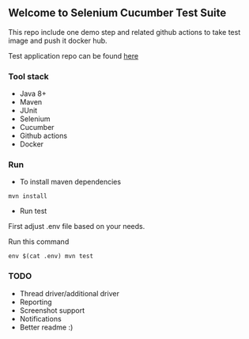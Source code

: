 ## Welcome to Selenium Cucumber Test Suite

This repo include one demo step and related github actions to take test image and push it docker hub. 

Test application repo can be found [here](https://github.com/selcuktemizsoy/demo-react-app)

### Tool stack
* Java 8+
* Maven
* JUnit
* Selenium
* Cucumber
* Github actions
* Docker

### Run
* To install maven dependencies

`mvn install`

* Run test 

First adjust .env file based on your needs.

Run this command 

`env $(cat .env) mvn test`

### TODO
* Thread driver/additional driver
* Reporting
* Screenshot support
* Notifications 
* Better readme :)
